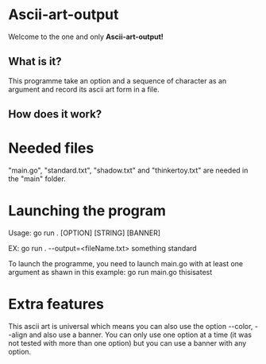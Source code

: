 # Ascii-art-output
Welcome to the one and only **Ascii-art-output!**

## What is it?
This programme take an option and a sequence of character as an argument and record its ascii art form in a file.

## How does it work?

# Needed files
"main.go", "standard.txt", "shadow.txt" and "thinkertoy.txt" are needed in the "main" folder.

# Launching the program
Usage: go run . [OPTION] [STRING] [BANNER]

EX: go run . --output=<fileName.txt> something standard

To launch the programme, you need to launch main.go with at least one argument as shawn in this example:
go run main.go thisisatest

# Extra features
This ascii art is universal which means you can also use the option --color, --align and also use a banner.
You can only use one option at a time (it was not tested with more than one option) but you can use a banner with any option.
